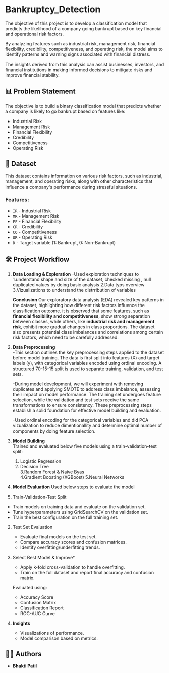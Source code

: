 # Bankruptcy_Detection

The objective of this project is to develop a classification model that predicts the likelihood of a company going bankrupt based on key financial and operational risk factors.

By analyzing features such as industrial risk, management risk, financial flexibility, credibility, competitiveness, and operating risk, the model aims to identify patterns and warning signs associated with financial distress.

The insights derived from this analysis can assist businesses, investors, and financial institutions in making informed decisions to mitigate risks and improve financial stability.

## 📊 Problem Statement

The objective is to build a binary classification model that predicts whether a company is likely to go bankrupt based on features like:
- Industrial Risk
- Management Risk
- Financial Flexibility
- Credibility
- Competitiveness
- Operating Risk

## 📁 Dataset

This dataset contains information on various risk factors, such as industrial, management, and operating risks, along with other characteristics that influence a company's performance during stressful situations.

### Features:
- `IR` - Industrial Risk  
- `MR` - Management Risk  
- `FF` - Financial Flexibility  
- `CR` - Credibility  
- `CO` - Competitiveness  
- `OR` - Operating Risk  
- `D` - Target variable (1: Bankrupt, 0: Non-Bankrupt)

## 🛠️ Project Workflow

1. **Data Loading & Exploration**
    -Used exploration techniques to
   1.understand shape and size of the dataset, checked missing , null duplicated values by doing basic analysis
   2.Data typs overview
   3.Vizualizations to understand the distrribution of variables

   **Conclusion**
   Our exploratory data analysis (EDA) revealed key patterns in the dataset, highlighting how different risk factors influence
   the classification outcome. it is observed that some features, such as **financial flexibility and competitiveness**, show strong
   separation between classes, while others, like **industrial risk and management risk**, exhibit more gradual changes in class proportions.
   The dataset also presents potential class imbalances and correlations among certain risk factors, which need to be carefully addressed.  

2. **Data Preprocessing**  
   -This section outlines the key preprocessing steps applied to the dataset before model training. The data is first split into features (X)
   and target labels (y), with categorical variables encoded using ordinal encoding. A structured 70-15-15 split is used to separate training,
   validation, and test sets.

   -During model development, we will experiment with removing duplicates and applying SMOTE to address class imbalance, assessing their impact on
   model performance. The training set undergoes feature selection, while the validation and test sets receive the same transformations to ensure consistency. 
   These preprocessing steps establish a solid foundation for effective model building and evaluation.

   -Used ordinal encoding for the categorical variables and did PCA vizualization to reduce dimentionallity and determine optimal number of components by doing
   feature selection.

4. **Model Building**  
   Trained and evaluated below five models using a train-validation-test split:  

   1. Logistic Regression 
   2. Decision Tree  
   3.Random Forest & Naive Byas   
   4.Gradient Boosting (XGBoost)
   5.Neural Networks   


5. **Model Evaluation**
   Used below steps to evaluate the model

 1. Train-Validation-Test Split  
   - Train models on training data and evaluate on the validation set.  
   - Tune hyperparameters using GridSearchCV on the validation set.  
   - Train the best configuration on the full training set.  

2. Test Set Evaluation  
   - Evaluate final models on the test set.  
   - Compare accuracy scores and confusion matrices.  
   - Identify overfitting/underfitting trends.  

3. Select Best Model & Improve* 
   - Apply k-fold cross-validation to handle overfitting.    
   - Train on the full dataset and report final accuracy and confusion matrix.  
  
   Evaluated using:
   - Accuracy Score
   - Confusion Matrix
   - Classification Report
   - ROC-AUC Curve

7. **Insights**  
   - Visualizations of performance.
   - Model comparison based on metrics.


## 👩‍💻 Authors

- **Bhakti Patil**  
  

